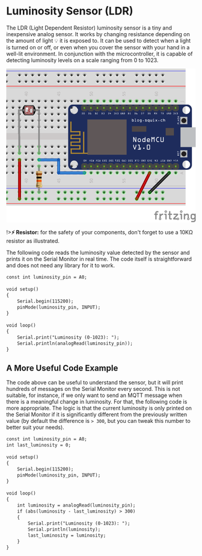 # Luminosity Sensor (LDR)

The LDR (Light Dependent Resistor) luminosity sensor is a tiny and inexpensive analog sensor. It works by changing resistance depending on the amount of light 💡 it is exposed to. It can be used to detect when a light is turned on or off, or even when you cover the sensor with your hand in a well-lit environment. In conjunction with the microcontroller, it is capable of detecting luminosity levels on a scale ranging from 0 to 1023.

![LDR Circuit](_images/sensor-luminosity-ldr.png)

!>**⚡ Resistor:** for the safety of your components, don't forget to use a 10KΩ resistor as illustrated.

The following code reads the luminosity value detected by the sensor and prints it on the Serial Monitor in real time. The code itself is straightforward and does not need any library for it to work.

```arduino
const int luminosity_pin = A0;

void setup()
{
    Serial.begin(115200);
    pinMode(luminosity_pin, INPUT);
}

void loop()
{
    Serial.print("Luminosity (0-1023): ");
    Serial.println(analogRead(luminosity_pin));
}
```

## A More Useful Code Example

The code above can be useful to understand the sensor, but it will print hundreds of messages on the Serial Monitor every second. This is not suitable, for instance, if we only want to send an MQTT message when there is a meaningful change in luminosity. For that, the following code is more appropriate. The logic is that the current luminosity is only printed on the Serial Monitor if it is significantly different from the previously written value (by default the difference is `> 300`, but you can tweak this number to better suit your needs).

```arduino
const int luminosity_pin = A0;
int last_luminosity = 0;

void setup()
{
    Serial.begin(115200);
    pinMode(luminosity_pin, INPUT);
}

void loop()
{
    int luminosity = analogRead(luminosity_pin);
    if (abs(luminosity - last_luminosity) > 300)
    {
        Serial.print("Luminosity (0-1023): ");
        Serial.println(luminosity);
        last_luminosity = luminosity;
    }
}
```
